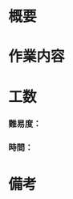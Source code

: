 # 概要

<!-- 作業の概要を書いてください。 -->

# 作業内容

<!-- 詳細な作業内容を書いてください。 -->

# 工数

### 難易度：

<!-- 大｜中｜小 -->

### 時間：

<!-- 例）1名/4時間 -->

# 備考

<!-- 補足する内容を書いてください。 -->
